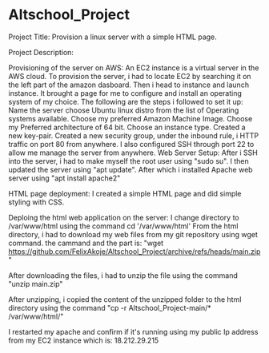 # Altschool_Project

Project Title: Provision a linux server with a simple HTML page.

Project Description:

Provisioning of the server on AWS: An EC2 instance is a virtual server in the AWS cloud. To provision the server, i had to locate EC2 by searching it on the left part of the amazon dasboard. Then i head to instance and launch instance. It brought a page for me to configure and install an operating system of my choice. The following are the steps i followed to set it up:
Name the server
choose Ubuntu linux distro from the list of Operating systems available.
Choose my preferred Amazon Machine Image.
Choose my Preferred architecture of 64 bit.
Choose an instance type.
Created a new key-pair.
Created a new security group, under the inbound rule, i HTTP traffic on port 80 from anywhere. I also configured SSH through port 22 to allow me manage the server from anywhere.
Web Server Setup: After i SSH into the server, i had to make myself the root user using "sudo su". I then updated the server using "apt update". After which i installed Apache web server using "apt install apache2"

HTML page deployment: I created a simple HTML page and did simple styling with CSS.

Deploing the html web application on the server:
I change directory to /var/www/html using the command cd '/var/www/html'
From the html directory, i had to download my web files from my git repository using wget command. the cammand and the part is:  "wget https://github.com/FelixAkoje/Altschool_Project/archive/refs/heads/main.zip"

After downloading the files, i had to unzip the file using the command "unzip main.zip"

After unzipping, i copied the content of the unzipped folder to the html directory using the command "cp -r Altschool_Project-main/* /var/www/html/"

I restarted my apache and confirm if it's running using my public Ip address from my EC2 instance which is: 18.212.29.215

